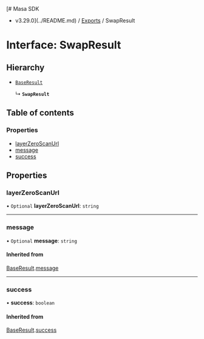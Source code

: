 [# Masa SDK
 - v3.29.0](../README.md) / [Exports](../modules.md) / SwapResult

# Interface: SwapResult

## Hierarchy

- [`BaseResult`](BaseResult.md)

  ↳ **`SwapResult`**

## Table of contents

### Properties

- [layerZeroScanUrl](SwapResult.md#layerzeroscanurl)
- [message](SwapResult.md#message)
- [success](SwapResult.md#success)

## Properties

### layerZeroScanUrl

• `Optional` **layerZeroScanUrl**: `string`

___

### message

• `Optional` **message**: `string`

#### Inherited from

[BaseResult](BaseResult.md).[message](BaseResult.md#message)

___

### success

• **success**: `boolean`

#### Inherited from

[BaseResult](BaseResult.md).[success](BaseResult.md#success)
